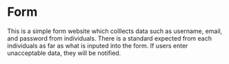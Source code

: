 # Form
This is a simple form website which colllects data such as username, email, and password from individuals. There is a standard expected from each individuals as far as what is inputed into the form. If users enter unacceptable data, they will be notified.
